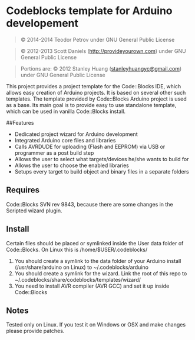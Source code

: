 # Codeblocks template for Arduino developement
> &copy; 2014-2014 Teodor Petrov
> under GNU General Public License

> &copy; 2012-2013 Scott Daniels (<http://provideyourown.com>)
> under GNU General Public License

> Portions are: &copy; 2012 Stanley Huang (<stanleyhuangyc@gmail.com>)
> under GNU General Public License

This project provides a project template for the Code::Blocks IDE, which allows easy creation of Arduino projects.
It is based on several other such templates. The template provided by Code::Blocks Arduino project is used as a base.
Its main goal is to provide easy to use standalone template, which can be used in vanilla Code::Blocks install.

##Features

* Dedicated project wizard for Arduino development
* Integrated Arduino core files and libraries
* Calls AVRDUDE for uploading (Flash and EEPROM) via USB or programmer as a post build step
* Allows the user to select what targets/devices he/she wants to build for
* Allows the user to choose the enabled libraries
* Setups every target to build object and binary files in a separate folders

## Requires

Code::Blocks SVN rev 9843, because there are some changes in the Scripted wizard plugin.

## Install

Certain files should be placed or symlinked inside the User data folder of Code::Blocks.
On Linux this is /home/$USER/.codeblocks/

1. You should create a symlink to the data folder of your Arduino install (/usr/share/arduino on Linux) to ~/.codeblocks/arduino
2. You should create a symlink for the wizard. Link the root of this repo to ~/.codeblocks/share/codeblocks/templates/wizard/
3. You need to install AVR compiler (AVR GCC) and set it up inside Code::Blocks

## Notes

Tested only on Linux. If you test it on Windows or OSX and make changes please provide patches.
